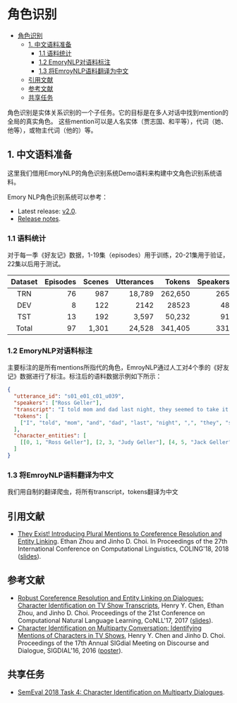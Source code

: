 # 角色识别

<!-- TOC -->

- [角色识别](#角色识别)
    - [1. 中文语料准备](#1-中文语料准备)
        - [1.1 语料统计](#11-语料统计)
        - [1.2 EmoryNLP对语料标注](#12-emorynlp对语料标注)
        - [1.3 将EmroyNLP语料翻译为中文](#13-将emroynlp语料翻译为中文)
    - [引用文献](#引用文献)
    - [参考文献](#参考文献)
    - [共享任务](#共享任务)

<!-- /TOC -->

角色识别是实体关系识别的一个子任务。它的目标是在多人对话中找到mention的全局的真实角色。
这些mention可以是人名实体（贾志国、和平等），代词（她、他等），或物主代词（他的）等。


## 1. 中文语料准备

这里我们借用EmoryNLP的角色识别系统Demo语料来构建中文角色识别系统语料。

Emory NLP角色识别系统可以参考：

* Latest release: [v2.0](https://github.com/emorynlp/character-identification/archive/character-identification-2.0.tar.gz).
* [Release notes](https://github.com/emorynlp/character-identification/releases).

### 1.1 语料统计

对于每一季《好友记》数据，1-19集（episodes）用于训练，20-21集用于验证，22集以后用于测试。

| Dataset | Episodes | Scenes | Utterances |  Tokens | Speakers | Mentions | Entities |
|:-------:|---------:|-------:|-----------:|--------:|---------:|---------:|---------:|
| TRN   | 76 | 987   | 18,789 | 262,650 | 265 | 36,385 | 628 |
| DEV   | 8  | 122   | 2142   | 28523   | 48  | 3932   | 102 |
| TST   | 13 | 192   | 3,597  | 50,232  | 91  | 7,050  | 165 |
| Total | 97 | 1,301 | 24,528 | 341,405 | 331 | 47,367 | 781 |

### 1.2 EmoryNLP对语料标注

主要标注的是所有mentions所指代的角色，EmroyNLP通过人工对4个季的《好友记》数据进行了标注。标注后的语料数据示例如下所示：

```json
{
  "utterance_id": "s01_e01_c01_u039",
  "speakers": ["Ross Geller"],
  "transcript": "I told mom and dad last night, they seemed to take it pretty well.",
  "tokens": [
    ["I", "told", "mom", "and", "dad", "last", "night", ",", "they", "seemed", "to", "take", "it", "pretty", "well", "."]
  ],
  "character_entities": [
    [[0, 1, "Ross Geller"], [2, 3, "Judy Geller"], [4, 5, "Jack Geller"], [8, 9, "Jack Geller", "Judy Geller"]]
  ]
}
```

### 1.3 将EmroyNLP语料翻译为中文

我们用自制的翻译爬虫，将所有transcript，tokens翻译为中文

## 引用文献

* [They Exist! Introducing Plural Mentions to Coreference Resolution and Entity Linking](http://aclweb.org/anthology/C18-1003). Ethan Zhou and Jinho D. Choi. In Proceedings of the 27th International Conference on Computational Linguistics, COLING'18, 2018 ([slides](https://www.slideshare.net/jchoi7s/they-exist-introducing-plural-mentions-to-coreference-resolution-and-entity-linking)). 

## 参考文献

* [Robust Coreference Resolution and Entity Linking on Dialogues: Character Identification on TV Show Transcripts](http://www.aclweb.org/anthology/K17-1023), Henry Y. Chen, Ethan Zhou, and Jinho D. Choi. Proceedings of the 21st Conference on Computational Natural Language Learning, CoNLL'17, 2017 ([slides](https://www.slideshare.net/jchoi7s/robust-coreference-resolution-and-entity-linking-on-dialogues-character-identification-on-tv-show-transcripts)).
* [Character Identification on Multiparty Conversation: Identifying Mentions of Characters in TV Shows](http://www.aclweb.org/anthology/W16-3612), Henry Y. Chen and Jinho D. Choi. Proceedings of the 17th Annual SIGdial Meeting on Discourse and Dialogue, SIGDIAL'16, 2016 ([poster](https://www.slideshare.net/jchoi7s/character-identification-on-multiparty-conversation-identifying-mentions-of-characters-in-tv-shows)).

## 共享任务

* [SemEval 2018 Task 4: Character Identification on Multiparty Dialogues](../../../semeval-2018-task4).
